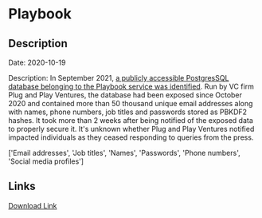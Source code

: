 # Playbook

## Description

Date: 2020-10-19

Description:
In September 2021, <a href="https://www.bankinfosecurity.com/articles.php?art_id=17696" target="_blank" rel="noopener">a publicly accessible PostgresSQL database belonging to the Playbook service was identified</a>. Run by VC firm Plug and Play Ventures, the database had been exposed since October 2020 and contained more than 50 thousand unique email addresses along with names, phone numbers, job titles and passwords stored as PBKDF2 hashes. It took more than 2 weeks after being notified of the exposed data to properly secure it. It's unknown whether Plug and Play Ventures notified impacted individuals as they ceased responding to queries from the press.


['Email addresses', 'Job titles', 'Names', 'Passwords', 'Phone numbers', 'Social media profiles']

## Links

[Download Link](https://link-to.net/1229997/190.65736850932657/dynamic/?r=cGxheWJvb2sudmM=)